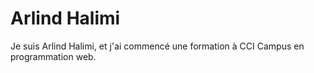 # Arlind Halimi

Je suis Arlind Halimi, et j'ai commencé une formation à CCI Campus en programmation web.